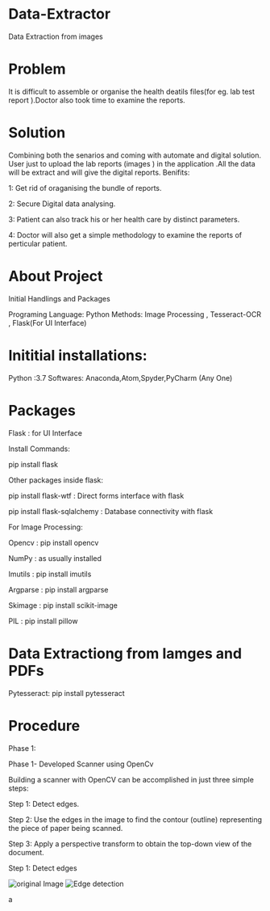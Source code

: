 # Data-Extractor
Data Extraction from images


# Problem
It is difficult to assemble or organise the health deatils files(for eg. lab test report ).Doctor also took time to examine the reports.

# Solution 
Combining both the senarios and coming with automate and digital solution.
User just to upload the lab reports (images ) in the application .All the data will be extract and will give the digital reports.
Benifits:

1: Get rid of oraganising the bundle of reports.

2: Secure Digital data analysing.

3: Patient can also track his or her health care by distinct parameters.

4: Doctor will also get a simple methodology to examine the reports of perticular patient. 

# About Project

 Initial Handlings and Packages

 Programing Language: Python
 Methods: Image Processing , Tesseract-OCR , Flask(For UI Interface)

# Inititial installations:
Python :3.7
Softwares: Anaconda,Atom,Spyder,PyCharm (Any One)

# Packages
Flask : for UI Interface

Install Commands:

pip install flask

Other packages inside flask:

pip install flask-wtf : Direct forms interface with flask

pip install flask-sqlalchemy : Database connectivity with flask

For Image Processing:

Opencv : pip install opencv

NumPy : as usually installed

Imutils : pip install imutils

Argparse : pip install argparse

Skimage : pip install scikit-image

PIL : pip install pillow

# Data Extractiong from Iamges and PDFs
Pytesseract: pip install pytesseract


# Procedure

Phase 1:

Phase 1- Developed Scanner using OpenCv

Building a scanner with OpenCV can be accomplished in just three simple steps:

Step 1: Detect edges.

Step 2: Use the edges in the image to find the contour (outline) representing the piece of paper being scanned.

Step 3: Apply a perspective transform to obtain the top-down view of the document.

Step 1: Detect edges

![original Image](https://user-images.githubusercontent.com/37553965/60964604-5b2e5980-a331-11e9-9d9a-2ccb2ba856c4.PNG) ![Edge detection](https://user-images.githubusercontent.com/37553965/60964751-c710c200-a331-11e9-9292-fdc249d15e9b.PNG)



a
